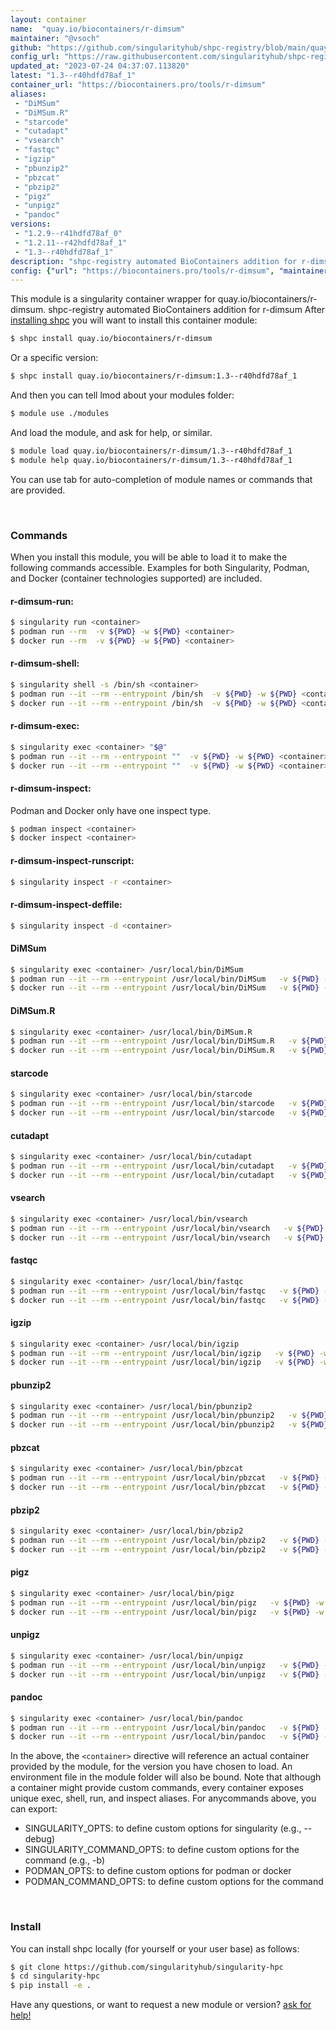 ```yaml
---
layout: container
name:  "quay.io/biocontainers/r-dimsum"
maintainer: "@vsoch"
github: "https://github.com/singularityhub/shpc-registry/blob/main/quay.io/biocontainers/r-dimsum/container.yaml"
config_url: "https://raw.githubusercontent.com/singularityhub/shpc-registry/main/quay.io/biocontainers/r-dimsum/container.yaml"
updated_at: "2023-07-24 04:37:07.113820"
latest: "1.3--r40hdfd78af_1"
container_url: "https://biocontainers.pro/tools/r-dimsum"
aliases:
 - "DiMSum"
 - "DiMSum.R"
 - "starcode"
 - "cutadapt"
 - "vsearch"
 - "fastqc"
 - "igzip"
 - "pbunzip2"
 - "pbzcat"
 - "pbzip2"
 - "pigz"
 - "unpigz"
 - "pandoc"
versions:
 - "1.2.9--r41hdfd78af_0"
 - "1.2.11--r42hdfd78af_1"
 - "1.3--r40hdfd78af_1"
description: "shpc-registry automated BioContainers addition for r-dimsum"
config: {"url": "https://biocontainers.pro/tools/r-dimsum", "maintainer": "@vsoch", "description": "shpc-registry automated BioContainers addition for r-dimsum", "latest": {"1.3--r40hdfd78af_1": "sha256:57716658e0b4d77ffb3ac1a4fc8d41274100beff85f78207adcd591ca9951ac4"}, "tags": {"1.2.9--r41hdfd78af_0": "sha256:93b3f9f4310f3c370e5bfd09963575f6b8728c94342e3d6a4d0e1ea7d2d0f78e", "1.2.11--r42hdfd78af_1": "sha256:49dc119451afd6a109d76423a93241ab43ec9f988bcc4182ff8debdede1b790a", "1.3--r40hdfd78af_1": "sha256:57716658e0b4d77ffb3ac1a4fc8d41274100beff85f78207adcd591ca9951ac4"}, "docker": "quay.io/biocontainers/r-dimsum", "aliases": {"DiMSum": "/usr/local/bin/DiMSum", "DiMSum.R": "/usr/local/bin/DiMSum.R", "starcode": "/usr/local/bin/starcode", "cutadapt": "/usr/local/bin/cutadapt", "vsearch": "/usr/local/bin/vsearch", "fastqc": "/usr/local/bin/fastqc", "igzip": "/usr/local/bin/igzip", "pbunzip2": "/usr/local/bin/pbunzip2", "pbzcat": "/usr/local/bin/pbzcat", "pbzip2": "/usr/local/bin/pbzip2", "pigz": "/usr/local/bin/pigz", "unpigz": "/usr/local/bin/unpigz", "pandoc": "/usr/local/bin/pandoc"}}
---
```


This module is a singularity container wrapper for quay.io/biocontainers/r-dimsum.
shpc-registry automated BioContainers addition for r-dimsum
After [installing shpc](#install) you will want to install this container module:


```bash
$ shpc install quay.io/biocontainers/r-dimsum
```

Or a specific version:

```bash
$ shpc install quay.io/biocontainers/r-dimsum:1.3--r40hdfd78af_1
```

And then you can tell lmod about your modules folder:

```bash
$ module use ./modules
```

And load the module, and ask for help, or similar.

```bash
$ module load quay.io/biocontainers/r-dimsum/1.3--r40hdfd78af_1
$ module help quay.io/biocontainers/r-dimsum/1.3--r40hdfd78af_1
```

You can use tab for auto-completion of module names or commands that are provided.

<br>

### Commands

When you install this module, you will be able to load it to make the following commands accessible.
Examples for both Singularity, Podman, and Docker (container technologies supported) are included.

#### r-dimsum-run:

```bash
$ singularity run <container>
$ podman run --rm  -v ${PWD} -w ${PWD} <container>
$ docker run --rm  -v ${PWD} -w ${PWD} <container>
```

#### r-dimsum-shell:

```bash
$ singularity shell -s /bin/sh <container>
$ podman run --it --rm --entrypoint /bin/sh  -v ${PWD} -w ${PWD} <container>
$ docker run --it --rm --entrypoint /bin/sh  -v ${PWD} -w ${PWD} <container>
```

#### r-dimsum-exec:

```bash
$ singularity exec <container> "$@"
$ podman run --it --rm --entrypoint ""  -v ${PWD} -w ${PWD} <container> "$@"
$ docker run --it --rm --entrypoint ""  -v ${PWD} -w ${PWD} <container> "$@"
```

#### r-dimsum-inspect:

Podman and Docker only have one inspect type.

```bash
$ podman inspect <container>
$ docker inspect <container>
```

#### r-dimsum-inspect-runscript:

```bash
$ singularity inspect -r <container>
```

#### r-dimsum-inspect-deffile:

```bash
$ singularity inspect -d <container>
```


#### DiMSum

```bash
$ singularity exec <container> /usr/local/bin/DiMSum
$ podman run --it --rm --entrypoint /usr/local/bin/DiMSum   -v ${PWD} -w ${PWD} <container> -c " $@"
$ docker run --it --rm --entrypoint /usr/local/bin/DiMSum   -v ${PWD} -w ${PWD} <container> -c " $@"
```


#### DiMSum.R

```bash
$ singularity exec <container> /usr/local/bin/DiMSum.R
$ podman run --it --rm --entrypoint /usr/local/bin/DiMSum.R   -v ${PWD} -w ${PWD} <container> -c " $@"
$ docker run --it --rm --entrypoint /usr/local/bin/DiMSum.R   -v ${PWD} -w ${PWD} <container> -c " $@"
```


#### starcode

```bash
$ singularity exec <container> /usr/local/bin/starcode
$ podman run --it --rm --entrypoint /usr/local/bin/starcode   -v ${PWD} -w ${PWD} <container> -c " $@"
$ docker run --it --rm --entrypoint /usr/local/bin/starcode   -v ${PWD} -w ${PWD} <container> -c " $@"
```


#### cutadapt

```bash
$ singularity exec <container> /usr/local/bin/cutadapt
$ podman run --it --rm --entrypoint /usr/local/bin/cutadapt   -v ${PWD} -w ${PWD} <container> -c " $@"
$ docker run --it --rm --entrypoint /usr/local/bin/cutadapt   -v ${PWD} -w ${PWD} <container> -c " $@"
```


#### vsearch

```bash
$ singularity exec <container> /usr/local/bin/vsearch
$ podman run --it --rm --entrypoint /usr/local/bin/vsearch   -v ${PWD} -w ${PWD} <container> -c " $@"
$ docker run --it --rm --entrypoint /usr/local/bin/vsearch   -v ${PWD} -w ${PWD} <container> -c " $@"
```


#### fastqc

```bash
$ singularity exec <container> /usr/local/bin/fastqc
$ podman run --it --rm --entrypoint /usr/local/bin/fastqc   -v ${PWD} -w ${PWD} <container> -c " $@"
$ docker run --it --rm --entrypoint /usr/local/bin/fastqc   -v ${PWD} -w ${PWD} <container> -c " $@"
```


#### igzip

```bash
$ singularity exec <container> /usr/local/bin/igzip
$ podman run --it --rm --entrypoint /usr/local/bin/igzip   -v ${PWD} -w ${PWD} <container> -c " $@"
$ docker run --it --rm --entrypoint /usr/local/bin/igzip   -v ${PWD} -w ${PWD} <container> -c " $@"
```


#### pbunzip2

```bash
$ singularity exec <container> /usr/local/bin/pbunzip2
$ podman run --it --rm --entrypoint /usr/local/bin/pbunzip2   -v ${PWD} -w ${PWD} <container> -c " $@"
$ docker run --it --rm --entrypoint /usr/local/bin/pbunzip2   -v ${PWD} -w ${PWD} <container> -c " $@"
```


#### pbzcat

```bash
$ singularity exec <container> /usr/local/bin/pbzcat
$ podman run --it --rm --entrypoint /usr/local/bin/pbzcat   -v ${PWD} -w ${PWD} <container> -c " $@"
$ docker run --it --rm --entrypoint /usr/local/bin/pbzcat   -v ${PWD} -w ${PWD} <container> -c " $@"
```


#### pbzip2

```bash
$ singularity exec <container> /usr/local/bin/pbzip2
$ podman run --it --rm --entrypoint /usr/local/bin/pbzip2   -v ${PWD} -w ${PWD} <container> -c " $@"
$ docker run --it --rm --entrypoint /usr/local/bin/pbzip2   -v ${PWD} -w ${PWD} <container> -c " $@"
```


#### pigz

```bash
$ singularity exec <container> /usr/local/bin/pigz
$ podman run --it --rm --entrypoint /usr/local/bin/pigz   -v ${PWD} -w ${PWD} <container> -c " $@"
$ docker run --it --rm --entrypoint /usr/local/bin/pigz   -v ${PWD} -w ${PWD} <container> -c " $@"
```


#### unpigz

```bash
$ singularity exec <container> /usr/local/bin/unpigz
$ podman run --it --rm --entrypoint /usr/local/bin/unpigz   -v ${PWD} -w ${PWD} <container> -c " $@"
$ docker run --it --rm --entrypoint /usr/local/bin/unpigz   -v ${PWD} -w ${PWD} <container> -c " $@"
```


#### pandoc

```bash
$ singularity exec <container> /usr/local/bin/pandoc
$ podman run --it --rm --entrypoint /usr/local/bin/pandoc   -v ${PWD} -w ${PWD} <container> -c " $@"
$ docker run --it --rm --entrypoint /usr/local/bin/pandoc   -v ${PWD} -w ${PWD} <container> -c " $@"
```



In the above, the `<container>` directive will reference an actual container provided
by the module, for the version you have chosen to load. An environment file in the
module folder will also be bound. Note that although a container
might provide custom commands, every container exposes unique exec, shell, run, and
inspect aliases. For anycommands above, you can export:

 - SINGULARITY_OPTS: to define custom options for singularity (e.g., --debug)
 - SINGULARITY_COMMAND_OPTS: to define custom options for the command (e.g., -b)
 - PODMAN_OPTS: to define custom options for podman or docker
 - PODMAN_COMMAND_OPTS: to define custom options for the command

<br>

### Install

You can install shpc locally (for yourself or your user base) as follows:

```bash
$ git clone https://github.com/singularityhub/singularity-hpc
$ cd singularity-hpc
$ pip install -e .
```

Have any questions, or want to request a new module or version? [ask for help!](https://github.com/singularityhub/singularity-hpc/issues)